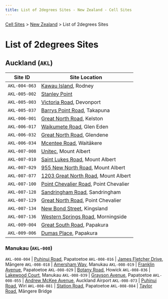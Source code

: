 ```yaml
---
title: List of 2degrees Sites - New Zealand - Cell Sites
---
```


[Cell Sites](../) > [New Zealand](./) > List of 2degrees Sites

# List of 2degrees Sites

## Auckland (`AKL`)

Site ID       | Site Location
------------- | -------------
`AKL-004-063` | [Kawau Island](./auk/rodney/#kawau-island), Rodney
`AKL-005-002` | [Stanley Point](./auk/devonport-takapuna/stanley-point)
`AKL-005-003` | [Victoria Road](./auk/devonport-takapuna/devonport#victoria-road), Devonport
`AKL-005-037` | [Barrys Point Road](./auk/devonport-takapuna/takapuna#54-and-79-barrys-point-road), Takapuna
`AKL-006-001` | [Great North Road](./auk/whau/#great-north-road), Kelston
`AKL-006-017` | [Waikumete Road](./auk/waitākere-ranges/#waikumete-road), Glen Eden
`AKL-006-032` | [Great North Road](./auk/henderson-massey/#great-north-road), Glendene
`AKL-006-034` | [Mcentee Road](./auk/waitākere-ranges/#mcentee-road), Waitākere
`AKL-007-008` | [Unitec](./auk/albert-eden/unitec#spotless-facility), Mount Albert
`AKL-007-010` | [Saint Lukes Road](./auk/albert-eden/mount-albert#saint-lukes-road), Mount Albert
`AKL-007-029` | [955 New North Road](./auk/albert-eden/mount-albert#955-new-north-road), Mount Albert
`AKL-007-077` | [1203 Great North Road](./auk/albert-eden/mount-albert#1203-new-north-road), Mount Albert
`AKL-007-100` | [Point Chevalier Road](./auk/albert-eden/point-chevalier#212-point-chevalier-road), Point Chevalier
`AKL-007-128` | [Sandringham Road](./auk/albert-eden/#515-519-sandringham-road), Sandringham
`AKL-007-129` | [Great North Road](./auk/albert-eden/point-chevalier#great-north-road), Point Chevalier
`AKL-007-134` | [New Bond Street](./auk/albert-eden/#new-bond-street), Kingsland
`AKL-007-136` | [Western Springs Road](./auk/albert-eden/#western-springs-road), Morningside
`AKL-009-004` | [Great South Road](./auk/papakura/#great-south-road), Papakura
`AKL-009-006` | [Dumas Place](./auk/papakura/#dumas-place), Papakura

### Manukau (`AKL-008`)

`AKL-008-004` | [Puhinui Road](./auk/ōtara-papatoetoe/#316-puhinui-road), Papatoetoe
`AKL-008-016` | [James Fletcher Drive](./auk/māngere-ōtāhuhu/#266-james-fletcher-drive), Māngere
`AKL-008-018` | [Amersham Way](./auk/ōtara-papatoetoe/manukau#amersham-way), Manukau
`AKL-008-019` | [Franklin Avenue](./auk/ōtara-papatoetoe/#franklin-avenue), Papatoetoe
`AKL-008-029` | [Botany Road](./auk/howick/#4-6-botany-road), Howick
`AKL-008-036` | [Lakewood Court](./auk/ōtara-papatoetoe/manukau#20-lakewood-court), Manukau
`AKL-008-039` | [Grayson Avenue](./auk/ōtara-papatoetoe/#grayson-avenue), Papatoetoe
`AKL-008-055` | [Andrew McKee Avenue](./auk/māngere-ōtāhuhu/#andrew-mckee-avenue), Auckland Airport
`AKL-008-073` | [Puhinui Road](./auk/ōtara-papatoetoe/#316-puhinui-road), Wiri
`AKL-008-081` | [Station Road](./auk/ōtara-papatoetoe/#316-puhinui-road), Papatoetoe
`AKL-008-084` | [Taylor Road](./auk/māngere-ōtāhuhu/#taylor-road), Māngere Bridge

